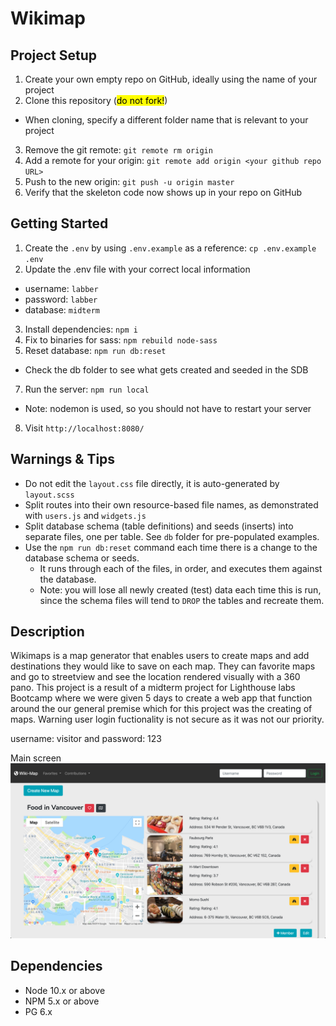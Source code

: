 Wikimap
=========

## Project Setup

1. Create your own empty repo on GitHub, ideally using the name of your project
2. Clone this repository (<mark>do not fork!</mark>)
  - When cloning, specify a different folder name that is relevant to your project
3. Remove the git remote: `git remote rm origin`
4. Add a remote for your origin: `git remote add origin <your github repo URL>`
5. Push to the new origin: `git push -u origin master`
6. Verify that the skeleton code now shows up in your repo on GitHub

## Getting Started

1. Create the `.env` by using `.env.example` as a reference: `cp .env.example .env`
2. Update the .env file with your correct local information 
  - username: `labber` 
  - password: `labber` 
  - database: `midterm`
3. Install dependencies: `npm i`
4. Fix to binaries for sass: `npm rebuild node-sass`
5. Reset database: `npm run db:reset`
  - Check the db folder to see what gets created and seeded in the SDB
7. Run the server: `npm run local`
  - Note: nodemon is used, so you should not have to restart your server
8. Visit `http://localhost:8080/`

## Warnings & Tips

- Do not edit the `layout.css` file directly, it is auto-generated by `layout.scss`
- Split routes into their own resource-based file names, as demonstrated with `users.js` and `widgets.js`
- Split database schema (table definitions) and seeds (inserts) into separate files, one per table. See `db` folder for pre-populated examples. 
- Use the `npm run db:reset` command each time there is a change to the database schema or seeds. 
  - It runs through each of the files, in order, and executes them against the database. 
  - Note: you will lose all newly created (test) data each time this is run, since the schema files will tend to `DROP` the tables and recreate them.

## Description

Wikimaps is a map generator that enables users to create maps and add destinations they would like to save on each map. They can favorite maps and go to streetview and see the location rendered visually with a 360 pano. This project is a result of a midterm project for Lighthouse labs Bootcamp where we were given 5 days to create a web app that function around the our general premise which for this project was the creating of maps. Warning user login fuctionality is not secure as it was not our priority.

username: visitor and password: 123

Main screen
![Screenshot](https://raw.githubusercontent.com/kir-/midterm-map/master/images/Screen%20Shot%202019-08-02%20at%2011.58.44%20PM.png)

## Dependencies

- Node 10.x or above
- NPM 5.x or above
- PG 6.x
